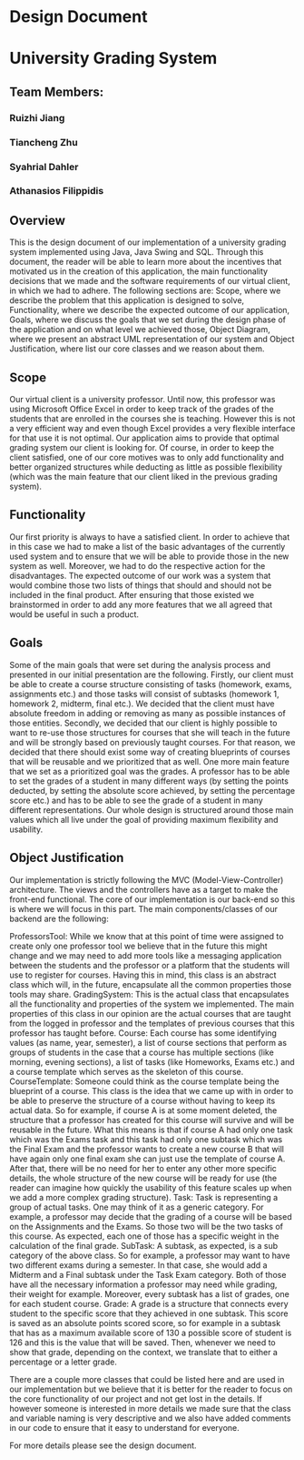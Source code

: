# Design Document
# University Grading System

## Team Members:
### Ruizhi Jiang
### Tiancheng Zhu
### Syahrial Dahler
### Athanasios Filippidis







## Overview
This is the design document of our implementation of a university grading system implemented using Java, Java Swing and SQL. Through this document, the reader will be able to learn more about the incentives that motivated us in the creation of this application, the main functionality decisions that we made and the software requirements of our virtual client, in which we had to adhere. The following sections are: Scope, where we describe the problem that this application is designed to solve, Functionality, where we describe the expected outcome of our application, Goals, where we discuss the goals that we set during the design phase of the application and on what level we achieved those, Object Diagram, where we present an abstract UML representation of our system and Object Justification, where list our core classes and we reason about them.

## Scope
Our virtual client is a university professor. Until now, this professor was using Microsoft Office Excel in order to keep track of the grades of the students that are enrolled in the courses she is teaching. However this is not a very efficient way and even though Excel provides a very flexible interface for that use it is not optimal. Our application aims to provide that optimal grading system our client is looking for. Of course, in order to keep the client satisfied, one of our core motives was to only add functionality and better organized structures while deducting as little as possible flexibility (which was the main feature that our client liked in the previous grading system).

## Functionality
Our first priority is always to have a satisfied client. In order to achieve that in this case we had to make a list of the basic advantages of the currently used system and to ensure that we will be able to provide those in the new system as well. Moreover, we had to do the respective action for the disadvantages. The expected outcome of our work was a system that would combine those two lists of things that should and should not be included in the final product. After ensuring that those existed we brainstormed in order to add any more features that we all agreed that would be useful in such a product.

## Goals
Some of the main goals that were set during the analysis process and presented in our initial presentation are the following. Firstly, our client must be able to create a course structure consisting of tasks (homework, exams, assignments etc.) and those tasks will consist of subtasks (homework 1, homework 2, midterm, final etc.). We decided that the client must have absolute freedom in adding or removing as many as possible instances of those entities. Secondly, we decided that our client is highly possible to want to re-use those structures for courses that she will teach in the future and will be strongly based on previously taught courses. For that reason, we decided that there should exist some way of creating blueprints of courses that will be reusable and we prioritized that as well. One more main feature that we set as a prioritized goal was the grades. A professor has to be able to set the grades of a student in many different ways (by setting the points deducted, by setting the absolute score achieved, by setting the percentage score etc.) and has to be able to see the grade of a student in many different representations. Our whole design is structured around those main values which all live under the goal of providing maximum flexibility and usability.

## Object Justification
Our implementation is strictly following the MVC (Model-View-Controller) architecture. The views and the controllers have as a target to make the front-end functional. The core of our implementation is our back-end so this is where we will focus in this part. The main components/classes of our backend are the following:

ProfessorsTool: While we know that at this point of time were assigned to create only one professor tool we believe that in the future this might change and we may need to add more tools like a messaging application between the students and the professor or a platform that the students will use to register for courses. Having this in mind, this class is an abstract class which will, in the future, encapsulate all the common properties those tools may share.
GradingSystem: This is the actual class that encapsulates all the functionality and properties of the system we implemented. The main properties of this class in our opinion are the actual courses that are taught from the logged in professor and the templates of previous courses that this professor has taught before.
Course: Each course has some identifying values (as name, year, semester), a list of course sections that perform as groups of students in the case that a course has multiple sections (like morning, evening sections), a list of tasks (like Homeworks, Exams etc.) and a course template which serves as the skeleton of this course.
CourseTemplate: Someone could think as the course template being the blueprint of a course. This class is the idea that we came up with in order to be able to preserve the structure of a course without having to keep its actual data. So for example, if course A is at some moment deleted, the structure that a professor has created for this course will survive and will be reusable in the future. What this means is that if course A had only one task which was the Exams task and this task had only one subtask which was the Final Exam and the professor wants to create a new course B that will have again only one final exam she can just use the template of course A. After that, there will be no need for her to enter any other more specific details, the whole structure of the new course will be ready for use (the reader can imagine how quickly the usability of this feature scales up when we add a more complex grading structure).
Task: Task is representing a group of actual tasks. One may think of it as a generic category. For example, a professor may decide that the grading of a course will be based on the Assignments and the Exams. So those two will be the two tasks of this course. As expected, each one of those has a specific weight in the calculation of the final grade.
SubTask: A subtask, as expected, is a sub category of the above class. So for example, a professor may want to have two different exams during a semester. In that case, she would add a Midterm and a Final subtask under the Task Exam category. Both of those have all the necessary information a professor may need while grading, their weight for example. Moreover, every subtask has a list of grades, one for each student course.
Grade: A grade is a structure that connects every student to the specific score that they achieved in one subtask. This score is saved as an absolute points scored score, so for example in a subtask that has as a maximum available score of 130 a possible score of student is 126 and this is the value that will be saved. Then, whenever we need to show that grade, depending on the context, we translate that to either a percentage or a letter grade.

There are a couple more classes that could be listed here and are used in our implementation but we believe that it is better for the reader to focus on the core functionality of our project and not get lost in the details. If however someone is interested in more details we made sure that the class and variable naming is very descriptive and we also have added comments in our code to ensure that it easy to understand for everyone.

For more details please see the design document.
